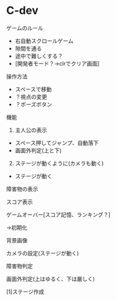 # C-dev
ゲームのルール
- 右自動スクロールゲーム 
- 隙間を通る 
- 途中で難しくする？ 
- [開発者モード？→clrでクリア画面] 
 
操作方法
- スペースで移動 
- ？視点の変更 
- ？ポーズボタン 
 
機能 

1. 主人公の表示 

- スペース押してジャンプ、自動落下 
- 画面外判定(上と下) 


2. ステージが動くように(カメラも動く) 

- ステージが動く 
 
障害物の表示 

スコア表示 
 
ゲームオーバー[スコア記憶、ランキング？] 

→初期化 

背景画像 

カメラの設定(ステージが動く) 

障害物判定 

画面外判定(上はゆるく、下は厳しく) 
 
[1]ステージ作成
